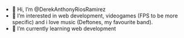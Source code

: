 - 👋 Hi, I’m @DerekAnthonyRiosRamirez
- 👀 I’m interested in web development, videogames (FPS to be more specific) and i love music (Deftones, my favourite band).
- 🌱 I’m currently learning web development

<!---
DerekAnthonyRiosRamirez/DerekAnthonyRiosRamirez is a ✨ special ✨ repository because its `README.md` (this file) appears on your GitHub profile.
You can click the Preview link to take a look at your changes.
--->
